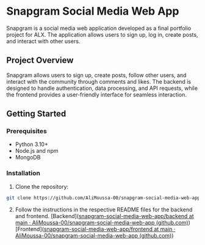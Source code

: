 # Snapgram Social Media Web App

Snapgram is a social media web application developed as a final portfolio project for ALX. The application allows users to sign up, log in, create posts, and interact with other users.

## Project Overview

Snapgram allows users to sign up, create posts, follow other users, and interact with the community through comments and likes. The backend is designed to handle authentication, data processing, and API requests, while the frontend provides a user-friendly interface for seamless interaction.

## Getting Started

### Prerequisites

- Python 3.10+
- Node.js and npm
- MongoDB

### Installation

1. Clone the repository:
  
  ```bash
  git clone https://github.com/AliMoussa-00/snapgram-social-media-web-app.git
  ```
  
2. Follow the instructions in the respective README files for the backend and frontend.
  [Backend]([snapgram-social-media-web-app/backend at main · AliMoussa-00/snapgram-social-media-web-app (github.com)](https://github.com/AliMoussa-00/snapgram-social-media-web-app/tree/main/backend))
  [Frontend]([snapgram-social-media-web-app/frontend at main · AliMoussa-00/snapgram-social-media-web-app (github.com)](https://github.com/AliMoussa-00/snapgram-social-media-web-app/tree/main/frontend))

